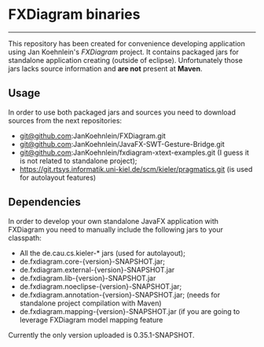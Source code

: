 # FXDiagram binaries

---

This repository has been created for convenience developing application using Jan Koehnlein's _FXDiagram_ project.
It contains packaged jars for standalone application creating (outside of eclipse).
Unfortunately those jars lacks source information and **are not** present at **Maven**.

## Usage

In order to use both packaged jars and sources you need to download sources from the next repositories:
- git@github.com:JanKoehnlein/FXDiagram.git
- git@github.com:JanKoehnlein/JavaFX-SWT-Gesture-Bridge.git
- git@github.com:JanKoehnlein/fxdiagram-xtext-examples.git (I guess it is not related to standalone project);
- https://git.rtsys.informatik.uni-kiel.de/scm/kieler/pragmatics.git (is used for autolayout features)

## Dependencies

In order to develop your own standalone JavaFX application with FXDiagram you need to manually include the following jars to your classpath:
* All the de.cau.cs.kieler-* jars (used for autolayout);
* de.fxdiagram.core-{version}-SNAPSHOT.jar;
* de.fxdiagram.external-{version}-SNAPSHOT.jar
* de.fxdiagram.lib-{version}-SNAPSHOT.jar
* de.fxdiagram.noeclipse-{version}-SNAPSHOT.jar;
* de.fxdiagram.annotation-{version}-SNAPSHOT.jar; (needs for standalone project compilation with Maven)
* de.fxdiagram.mapping-{version}-SNAPSHOT.jar (if you are going to leverage FXDiagram model mapping feature

Currently the only version uploaded is 0.35.1-SNAPSHOT.
